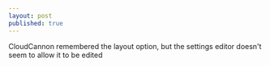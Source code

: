 ```yaml
---
layout: post
published: true
---
```



CloudCannon remembered the layout option, but the settings editor doesn't seem to allow it to be edited